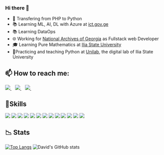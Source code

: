 ### Hi there 👋

- 🏫 Transfering from PHP to Python
- 📚 Learning ML, AI, DL with Azure at [ict.gov.ge](https://ict.gov.ge/trainings/designing-and-implementing-a-microsoft-azure-ai-solution/)
- 📚 Learning DataOps
- 🌐 Working for [National Archives of Georgia](https://archive.gov.ge/) as Fullstack web Developer
- 🎓 Learning Pure Mathematics at [Ilia State University](https://iliauni.edu.ge/ge/)
- 🧑Practicing and teaching Python at [Unilab](https://unilab.iliauni.edu.ge/course-python/), the digital lab of Ilia State University

## 📫 How to reach me:  
 
 <a href="https://www.linkedin.com/in/david-chincharashvili/">
    <img src="https://img.shields.io/badge/linkedin-%230077B5.svg?&style=for-the-badge&logo=linkedin&logoColor=white" />
  </a>&nbsp;&nbsp;
  <a href="davidchincharashvili@gmail.com">
    <img src="https://img.shields.io/badge/Gmail-D14836?style=for-the-badge&logo=gmail&logoColor=white" />        
  </a>&nbsp;&nbsp;
  <a href="https://www.facebook.com/davidchincharashvili">
    <img src="https://img.shields.io/badge/Facebook-D14836?style=for-the-badge&logo=facebook&logoColor=white" />        
  </a>&nbsp;&nbsp;


## 🧱Skills


<p align='left'>
  <img src="https://img.shields.io/badge/PHP-474a8a?style=for-the-badge&logo=PHP&logoColor=white" />
  <img src="https://img.shields.io/badge/Python-3776AB?style=for-the-badge&logo=python&logoColor=white" />
  <img src="https://img.shields.io/badge/HTML-239120?style=for-the-badge&logo=html5&logoColor=white" />
  <img src="https://img.shields.io/badge/CSS3-1572B6?style=for-the-badge&logo=css3&logoColor=white" />
  <img src="https://img.shields.io/badge/JavaScript-F7DF1E?style=for-the-badge&logo=javascript&logoColor=black" />
  <img src="https://img.shields.io/badge/Flask-000000?style=for-the-badge&logo=flask&logoColor=white" />
  <img src="https://img.shields.io/badge/PostgreSQL-316192?style=for-the-badge&logo=postgresql&logoColor=white" />
  <img src="https://img.shields.io/badge/C-00599C?style=for-the-badge&logo=c&logoColor=white" />
 <img src="https://img.shields.io/badge/Vue.js-35495E?style=for-the-badge&logo=vue.js&logoColor=4FC08D" />
 <img src="https://img.shields.io/badge/Bootstrap-563D7C?style=for-the-badge&logo=bootstrap&logoColor=white" />
 <img src="https://img.shields.io/badge/jQuery-0769AD?style=for-the-badge&logo=jquery&logoColor=white" />
 <img src="https://img.shields.io/badge/MySQL-00000F?style=for-the-badge&logo=mysql&logoColor=white" />
 <img src="https://img.shields.io/badge/SQLite-07405E?style=for-the-badge&logo=sqlite&logoColor=white" />
  
</p>


## 📉 Stats 

[![Top Langs](https://github-readme-stats.vercel.app/api/top-langs/?username=davidunilab&exclude_repo=php-final-project,davidunilab.wwm,davidunilab.front-lesson-9)](https://github.com/davidunilab/github-readme-stats)
![David's GitHub stats](https://github-readme-stats.vercel.app/api?username=davidunilab&show_icons=true&theme=radical)


